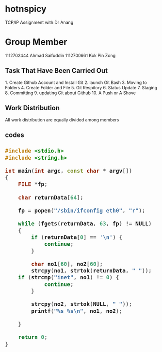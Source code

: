 # hotnspicy
TCP/IP Assignment with Dr Anang

<h1> Group Member </h1>
1112702444 Ahmad Saifuddin
1112700661 Kok Pin Zong


<h2> Task That Have Been Carried Out </h2>
1. Create Github Account and Install Git
2. launch Git Bash
3. Moving to Folders
4. Create Folder and File
5. Git Respitory
6. Status Update
7. Staging
8. Committing
9. updating Git about Github
10. A Push or A Shove

<h2>Work Distribution</h2>
All work distribution are equally divided among members

<h2>codes<h2/>


```c++
#include <stdio.h>
#include <string.h>

int main(int argc, const char * argv[])
{
    FILE *fp;

    char returnData[64];

    fp = popen("/sbin/ifconfig eth0", "r");

    while (fgets(returnData, 63, fp) != NULL)
    {
        if (returnData[0] == '\n') {
            continue;
        }

        char no1[60], no2[60];
        strcpy(no1, strtok(returnData, " "));
    if (strcmp("inet", no1) != 0) {
            continue;
        }

        strcpy(no2, strtok(NULL, " "));
        printf("%s %s\n", no1, no2);

    }

    return 0;
}

```
